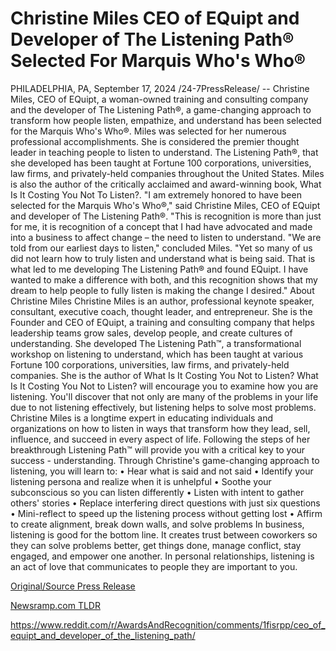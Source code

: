 # Christine Miles CEO of EQuipt and Developer of The Listening Path® Selected For Marquis Who's Who®

PHILADELPHIA, PA, September 17, 2024 /24-7PressRelease/ -- Christine Miles, CEO of EQuipt, a woman-owned training and consulting company and the developer of The Listening Path®, a game-changing approach to transform how people listen, empathize, and understand has been selected for the Marquis Who's Who®. Miles was selected for her numerous professional accomplishments. She is considered the premier thought leader in teaching people to listen to understand. The Listening Path®, that she developed has been taught at Fortune 100 corporations, universities, law firms, and privately-held companies throughout the United States. Miles is also the author of the critically acclaimed and award-winning book, What Is It Costing You Not To Listen?.   "I am extremely honored to have been selected for the Marquis Who's Who®," said Christine Miles, CEO of EQuipt and developer of The Listening Path®. "This is recognition is more than just for me, it is recognition of a concept that I had have advocated and made into a business to affect change – the need to listen to understand.  "We are told from our earliest days to listen," concluded Miles. "Yet so many of us did not learn how to truly listen and understand what is being said. That is what led to me developing The Listening Path® and found EQuipt. I have wanted to make a difference with both, and this recognition shows that my dream to help people to fully listen is making the change I desired."  About Christine Miles Christine Miles is an author, professional keynote speaker, consultant, executive coach, thought leader, and entrepreneur. She is the Founder and CEO of EQuipt, a training and consulting company that helps leadership teams grow sales, develop people, and create cultures of understanding. She developed The Listening Path™, a transformational workshop on listening to understand, which has been taught at various Fortune 100 corporations, universities, law firms, and privately-held companies.   She is the author of What Is It Costing You Not to Listen? What Is It Costing You Not to Listen? will encourage you to examine how you are listening. You'll discover that not only are many of the problems in your life due to not listening effectively, but listening helps to solve most problems. Christine Miles is a longtime expert in educating individuals and organizations on how to listen in ways that transform how they lead, sell, influence, and succeed in every aspect of life. Following the steps of her breakthrough Listening Path™ will provide you with a critical key to your success - understanding. Through Christine's game-changing approach to listening, you will learn to:  •	Hear what is said and not said •	Identify your listening persona and realize when it is unhelpful •	Soothe your subconscious so you can listen differently •	Listen with intent to gather others' stories •	Replace interfering direct questions with just six questions •	Mini-reflect to speed up the listening process without getting lost •	Affirm to create alignment, break down walls, and solve problems  In business, listening is good for the bottom line. It creates trust between coworkers so they can solve problems better, get things done, manage conflict, stay engaged, and empower one another. In personal relationships, listening is an act of love that communicates to people they are important to you. 

[Original/Source Press Release](https://www.24-7pressrelease.com/press-release/514380/christine-miles-ceo-of-equipt-and-developer-of-the-listening-path-selected-for-marquis-whos-who)
                    

[Newsramp.com TLDR](None) 

https://www.reddit.com/r/AwardsAndRecognition/comments/1fisrpp/ceo_of_equipt_and_developer_of_the_listening_path/
